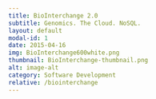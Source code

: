 ```yaml
---
title: BioInterchange 2.0
subtitle: Genomics. The Cloud. NoSQL.
layout: default
modal-id: 1
date: 2015-04-16
img: BioInterchange600white.png
thumbnail: BioInterchange-thumbnail.png
alt: image-alt
category: Software Development
relative: /biointerchange
---
```


